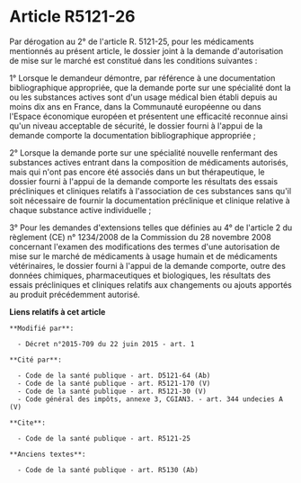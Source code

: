 # Article R5121-26

Par dérogation au 2° de l'article R. 5121-25, pour les médicaments mentionnés au présent article, le dossier joint à la
demande d'autorisation de mise sur le marché est constitué dans les conditions suivantes : 

1° Lorsque le demandeur démontre, par référence à une documentation bibliographique appropriée, que la demande porte sur une
spécialité dont la ou les substances actives sont d'un usage médical bien établi depuis au moins dix ans en France, dans la
Communauté européenne ou dans l'Espace économique européen et présentent une efficacité reconnue ainsi qu'un niveau
acceptable de sécurité, le dossier fourni à l'appui de la demande comporte la documentation bibliographique appropriée ; 

2° Lorsque la demande porte sur une spécialité nouvelle renfermant des substances actives entrant dans la composition de
médicaments autorisés, mais qui n'ont pas encore été associés dans un but thérapeutique, le dossier fourni à l'appui de la
demande comporte les résultats des essais précliniques et cliniques relatifs à l'association de ces substances sans qu'il
soit nécessaire de fournir la documentation préclinique et clinique relative à chaque substance active individuelle ; 

3° Pour les demandes d'extensions telles que définies au 4° de l'article 2 du règlement (CE) n° 1234/2008 de la Commission du
28 novembre 2008 concernant l'examen des modifications des termes d'une autorisation de mise sur le marché de médicaments à
usage humain et de médicaments vétérinaires, le dossier fourni à l'appui de la demande comporte, outre des données chimiques,
pharmaceutiques et biologiques, les résultats des essais précliniques et cliniques relatifs aux changements ou ajouts
apportés au produit précédemment autorisé.

**Liens relatifs à cet article**

	**Modifié par**:

	  - Décret n°2015-709 du 22 juin 2015 - art. 1

	**Cité par**:

	  - Code de la santé publique - art. D5121-64 (Ab)
	  - Code de la santé publique - art. R5121-170 (V)
	  - Code de la santé publique - art. R5121-30 (V)
	  - Code général des impôts, annexe 3, CGIAN3. - art. 344 undecies A (V)

	**Cite**:

	  - Code de la santé publique - art. R5121-25

	**Anciens textes**:

	  - Code de la santé publique - art. R5130 (Ab)
